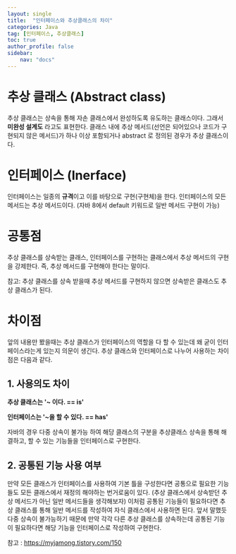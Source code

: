 ```yaml
---
layout: single
title:  "인터페이스와 추상클래스의 차이"
categories: Java
tag: [인터페이스, 추상클래스]
toc: true
author_profile: false
sidebar:
    nav: "docs"
---
```




# 추상 클래스 (Abstract class)

추상 클래스는 상속을 통해 자손 클래스에서 완성하도록 유도하는 클래스이다. 그래서 **미완성 설계도** 라고도 표현한다. 클래스 내에 추상 메서드(선언은 되어있으나 코드가 구현되지 않은 메서드)가 하나 이상 포함되거나 abstract 로 정의된 경우가 추상 클래스이다.



# 인터페이스 (Inerface)

인터페이스는 일종의 **규격**이고 이를 바탕으로 구현(구현체)을 한다. 인터페이스의 모든 메서드는 추상 메서드이다. (자바 8에서 default 키워드로 일반 메서드 구현이 가능)



# 공통점

추상 클래스를 상속받는 클래스, 인터페이스를 구현하는 클래스에서 추상 메서드의 구현을 강제한다. 즉, 추상 메서드를 구현해야 한다는 말이다. 

참고: 추상 클래스를 상속 받을때 추상 메서드를 구현하지 않으면 상속받은 클래스도 추상 클래스가 된다.



# 차이점

앞의 내용만 봤을때는 추상 클래스가 인터페이스의 역할을 다 할 수 있는데 왜 굳이 인터페이스라는게 있는지 의문이 생긴다. 추상 클래스와 인터페이스로 나누어 사용하는 차이점은 다음과 같다.



## 1. 사용의도 차이

**추상 클래스는 '~ 이다. == is'**

**인터페이스는 '~을 할 수 있다. == has'**

자바의 경우 다중 상속이 불가능 하여 해당 클래스의 구분을 추상클래스 상속을 통해 해결하고, 할 수 있는 기능들을 인터페이스로 구현한다.



## 2. 공통된 기능 사용 여부

만약 모든 클래스가 인터페이스를 사용하여 기본 틀을 구성한다면 공통으로 필요한 기능들도 모든 클래스에서 재정의 해야하는 번거로움이 있다. (추상 클래스에서 상속받던 추상 메서드가 아닌 일반 메서드들을 생각해보자) 이처럼 공통된 기능들이 필요하다면 추상 클래스를 통해 일반 메서드를 작성하여 자식 클래스에서 사용하면 된다. 앞서 말했듯 다중 상속이 불가능하기 때문에 만약 각각 다른 추상 클래스를 상속하는데 공통된 기능이 필요하다면 해당 기능을 인터페이스로 작성하여 구현한다.





참고 : https://myjamong.tistory.com/150
